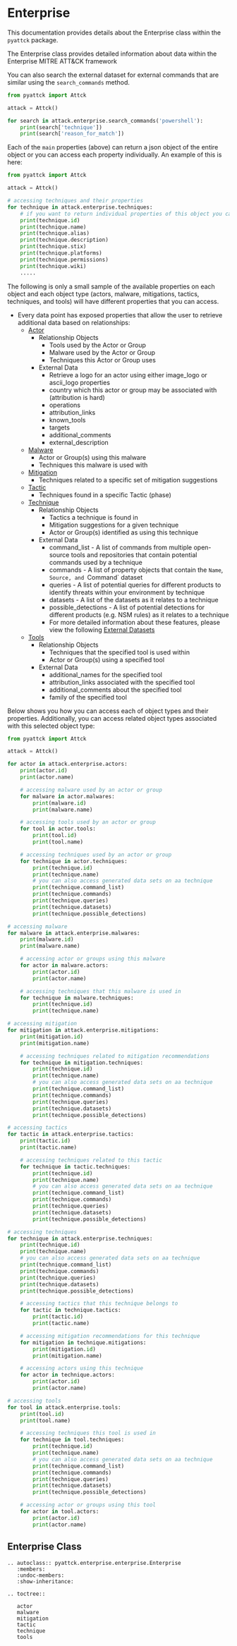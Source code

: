 # Enterprise

This documentation provides details about the Enterprise class within the `pyattck` package.

The Enterprise class provides detailed information about data within the Enterprise MITRE ATT&CK framework

You can also search the external dataset for external commands that are similar using the `search_commands` method.

```python
from pyattck import Attck

attack = Attck()

for search in attack.enterprise.search_commands('powershell'):
    print(search['technique'])
    print(search['reason_for_match'])
```

Each of the `main` properties (above) can return a json object of the entire object or you can access each property individually.  An example of this is here:

```python
from pyattck import Attck

attack = Attck()

# accessing techniques and their properties
for technique in attack.enterprise.techniques:
	# if you want to return individual properties of this object you call them directly
	print(technique.id)
	print(technique.name)
	print(technique.alias)
	print(technique.description)
	print(technique.stix)
	print(technique.platforms)
	print(technique.permissions)
	print(technique.wiki)
	.....
```

The following is only a small sample of the available properties on each object and each object type (actors, malware, mitigations, tactics, techniques, and tools) will have different properties that you can access.


* Every data point has exposed properties that allow the user to retrieve additional data based on relationships:
    * [Actor](actor.md)
        * Relationship Objects
            * Tools used by the Actor or Group
            * Malware used by the Actor or Group
            * Techniques this Actor or Group uses
        * External Data
            * Retrieve a logo for an actor using either image_logo or ascii_logo properties
            * country which this actor or group may be associated with (attribution is hard)
            * operations 
            * attribution_links
            * known_tools
            * targets
            * additional_comments
            * external_description
    * [Malware](malware.md)
        * Actor or Group(s) using this malware
        * Techniques this malware is used with
    * [Mitigation](mitigation.md)
        * Techniques related to a specific set of mitigation suggestions
    * [Tactic](tactic.md)
        * Techniques found in a specific Tactic (phase)
    * [Technique](technique.md)
        * Relationship Objects
            * Tactics a technique is found in
            * Mitigation suggestions for a given technique
            * Actor or Group(s) identified as using this technique
        * External Data
            * command_list - A list of commands from multiple open-source tools and repositories that contain potential commands used by a technique
            * commands - A list of property objects that contain the `Name`, `Source, and `Command` dataset
            * queries - A list of potential queries for different products to identify threats within your environment by technique
            * datasets - A list of the datasets as it relates to a technique
            * possible_detections -  A list of potential detections for different products (e.g. NSM rules) as it relates to a technique
            * For more detailed information about these features, please view the following  [External Datasets](../dataset/dataset.md)
    * [Tools](tools.md)
        * Relationship Objects
            * Techniques that the specified tool is used within
            * Actor or Group(s) using a specified tool
        * External Data
            * additional_names for the specified tool
            * attribution_links associated with the specified tool
            * additional_comments about the specified tool
            * family of the specified tool



Below shows you how you can access each of object types and their properties.  Additionally, you can access related object types associated with this selected object type:

```python
from pyattck import Attck

attack = Attck()

for actor in attack.enterprise.actors:
    print(actor.id)
    print(actor.name)

    # accessing malware used by an actor or group
    for malware in actor.malwares:
        print(malware.id)
        print(malware.name)

    # accessing tools used by an actor or group
    for tool in actor.tools:
        print(tool.id)
        print(tool.name)

    # accessing techniques used by an actor or group
    for technique in actor.techniques:
        print(technique.id)
        print(technique.name)
        # you can also access generated data sets on aa technique
        print(technique.command_list)
        print(technique.commands)
        print(technique.queries)
        print(technique.datasets)
        print(technique.possible_detections)

# accessing malware
for malware in attack.enterprise.malwares:
    print(malware.id)
    print(malware.name)

    # accessing actor or groups using this malware
    for actor in malware.actors:
        print(actor.id)
        print(actor.name)

    # accessing techniques that this malware is used in
    for technique in malware.techniques:
        print(technique.id)
        print(technique.name)

# accessing mitigation
for mitigation in attack.enterprise.mitigations:
    print(mitigation.id)
    print(mitigation.name)

    # accessing techniques related to mitigation recommendations
    for technique in mitigation.techniques:
        print(technique.id)
        print(technique.name)
        # you can also access generated data sets on aa technique
        print(technique.command_list)
        print(technique.commands)
        print(technique.queries)
        print(technique.datasets)
        print(technique.possible_detections)

# accessing tactics
for tactic in attack.enterprise.tactics:
    print(tactic.id)
    print(tactic.name)

    # accessing techniques related to this tactic
    for technique in tactic.techniques:
        print(technique.id)
        print(technique.name)
        # you can also access generated data sets on aa technique
        print(technique.command_list)
        print(technique.commands)
        print(technique.queries)
        print(technique.datasets)
        print(technique.possible_detections)

# accessing techniques
for technique in attack.enterprise.techniques:
    print(technique.id)
    print(technique.name)
    # you can also access generated data sets on aa technique
    print(technique.command_list)
    print(technique.commands)
    print(technique.queries)
    print(technique.datasets)
    print(technique.possible_detections)

    # accessing tactics that this technique belongs to
    for tactic in technique.tactics:
        print(tactic.id)
        print(tactic.name)

    # accessing mitigation recommendations for this technique
    for mitigation in technique.mitigations:
        print(mitigation.id)
        print(mitigation.name)

    # accessing actors using this technique
    for actor in technique.actors:
        print(actor.id)
        print(actor.name)

# accessing tools
for tool in attack.enterprise.tools:
    print(tool.id)
    print(tool.name)

    # accessing techniques this tool is used in
    for technique in tool.techniques:
        print(technique.id)
        print(technique.name)
        # you can also access generated data sets on aa technique
        print(technique.command_list)
        print(technique.commands)
        print(technique.queries)
        print(technique.datasets)
        print(technique.possible_detections)

    # accessing actor or groups using this tool
    for actor in tool.actors:
        print(actor.id)
        print(actor.name)
```

## Enterprise Class

```eval_rst
.. autoclass:: pyattck.enterprise.enterprise.Enterprise
   :members:
   :undoc-members:
   :show-inheritance:
```


```eval_rst
.. toctree::
   
   actor
   malware
   mitigation
   tactic
   technique
   tools
```
